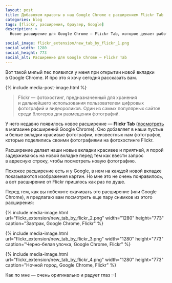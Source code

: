 ```yaml
---
layout: post
title: Добавляем красоты в наш Google Chrome с расширением Flickr Tab
categories: blog
tags: [flickr, расширения, браузер, Google]
description: >
  Новое расширение для Google Chrome — Flickr Tab, которое делает работу с каждой новой вкладкой удивительной.

social_image: flickr_extension/new_tab_by_flickr_1.png
social_width: 1280
social_height: 773
social_alt: Расширение для Google Chrome — Flickr Tab
---
```


Вот такой милый пес появился у меня при открытии новой вкладки в Google Chrome. И про это я хочу сегодня рассказать вам.

{% include media-post-image.html %}

> Flickr — фотохостинг, предназначенный для хранения и дальнейшего использования пользователем цифровых фотографий и видеороликов. Один из самых популярных сайтов среди блогеров для размещения фотографий.

У него недавно появилось новое расширение — **Flickr Tab** (<a href="http://chrome.google.com/webstore/detail/flickr-tab/bhnpmdabjgpimmnbmhefncbghknfegog">посмотреть</a> в магазине расширений Google Chrome). Оно добавляет в наши пустые и белые вкладки красивые фотографии, неизвестных нам фотографов, которые поделились своими фотографиями на фотохостинге Flickr.

Расширение делает наши новые вкладки красивее и приятней, я порой задерживаюсь на новой вкладке перед тем как ввести запрос в адресную строку, чтобы посмотреть новую фотографию.

Похожее расширение есть и у Google, в нем на каждой новой вкладке показываются изображения картин. Но мне это не очень понравилось, а вот расширение от Flickr пришлось как раз по душе.

Перед тем, как вы побежите скачивать это расширение (или Google Chrome), я предлагаю вам посмотреть еще пару снимков из этого расширения:

{%
	include media-image.html
	url="flickr_extension/new_tab_by_flickr_2.png"
	width="1280"
	height="773"
	caption="Завтрак, Google Chrome, Flickr"
%}

{%
	include media-image.html
	url="flickr_extension/new_tab_by_flickr_3.png"
	width="1280"
	height="773"
	caption="Черно-белая улочка, Google Chrome, Flickr"
%}

{%
	include media-image.html
	url="flickr_extension/new_tab_by_flickr_4.png"
	width="1280"
	height="773"
	caption="Ночной город, Google Chrome, Flickr"
%}

Как по мне — очень оригинально и радует глаз :-)
